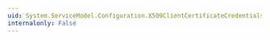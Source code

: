 ```yaml
---
uid: System.ServiceModel.Configuration.X509ClientCertificateCredentialsElement.FindValue
internalonly: False
---
```

